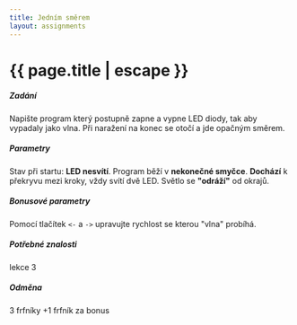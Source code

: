 ```yaml
---
title: Jedním směrem
layout: assignments
---
```


# {{ page.title | escape }}

##### Zadání

Napište program který postupně zapne a vypne LED diody, tak aby vypadaly jako vlna.
Při naražení na konec se otočí a jde opačným směrem.

##### Parametry

Stav při startu: **LED nesvítí**.
Program běží v **nekonečné smyčce**.
**Dochází** k překryvu mezi kroky, vždy svítí dvě LED.
Světlo se **"odráží"** od okrajů.

##### Bonusové parametry
Pomocí tlačítek `<-` a `->` upravujte rychlost se kterou "vlna" probíhá. 

##### Potřebné znalosti

lekce 3

##### Odměna

3 frfníky
+1 frfník za bonus

<!-- FIXME: Add video -->
<!-- <video width="100%" controls>
  <source src="/video/guides/assignments_2_on_off_blink.mp4" type="video/mp4">
</video> -->